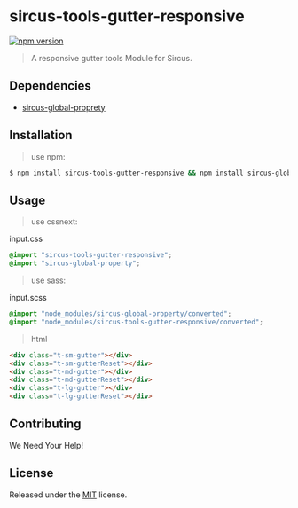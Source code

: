 # sircus-tools-gutter-responsive

[![npm version](https://img.shields.io/npm/v/sircus-tools-gutter-responsive.svg?style=flat)](https://www.npmjs.com/package/sircus-tools-gutter-responsive)

> A responsive gutter tools Module for Sircus.

## Dependencies
- [sircus-global-proprety](https://github.com/sircus/global-property)


## Installation

> use npm:

```bash
$ npm install sircus-tools-gutter-responsive && npm install sircus-global-property
```

## Usage

> use cssnext:

input.css
```css
@import "sircus-tools-gutter-responsive";
@import "sircus-global-property";
```

> use sass:

input.scss
```css
@import "node_modules/sircus-global-property/converted";
@import "node_modules/sircus-tools-gutter-responsive/converted";
```


> html

```html
<div class="t-sm-gutter"></div>
<div class="t-sm-gutterReset"></div>
<div class="t-md-gutter"></div>
<div class="t-md-gutterReset"></div>
<div class="t-lg-gutter"></div>
<div class="t-lg-gutterReset"></div>
```


## Contributing

We Need Your Help!


## License
Released under the [MIT](https://github.com/sircus/license/blob/master/LICENSE) license.
